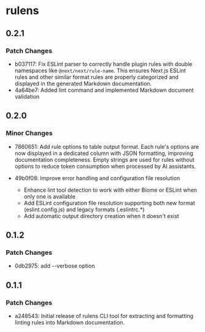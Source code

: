 # rulens

## 0.2.1

### Patch Changes

- b037117: Fix ESLint parser to correctly handle plugin rules with double namespaces like `@next/next/rule-name`. This ensures Next.js ESLint rules and other similar format rules are properly categorized and displayed in the generated Markdown documentation.
- 4a64be7: Added lint command and implemented Markdown document validation

## 0.2.0

### Minor Changes

- 7860651: Add rule options to table output format. Each rule's options are now displayed in a dedicated column with JSON formatting, improving documentation completeness. Empty strings are used for rules without options to reduce token consumption when processed by AI assistants.
- 49b0f08: Improve error handling and configuration file resolution

  - Enhance lint tool detection to work with either Biome or ESLint when only one is available
  - Add ESLint configuration file resolution supporting both new format (eslint.config.js) and legacy formats (.eslintrc.\*)
  - Add automatic output directory creation when it doesn't exist

## 0.1.2

### Patch Changes

- 0db2975: add --verbose option

## 0.1.1

### Patch Changes

- a248543: Initial release of rulens CLI tool for extracting and formatting linting rules into Markdown documentation.
